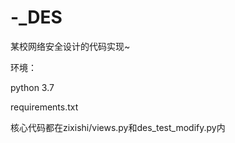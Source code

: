 # -_DES
某校网络安全设计的代码实现~

环境：

python 3.7

requirements.txt

核心代码都在zixishi/views.py和des_test_modify.py内
